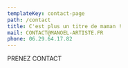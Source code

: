 ```yaml
---
templateKey: contact-page
path: /contact
title: C'est plus un titre de maman !
mail: CONTACT@MANOEL-ARTISTE.FR
phone: 06.29.64.17.82
---
```


PRENEZ CONTACT
